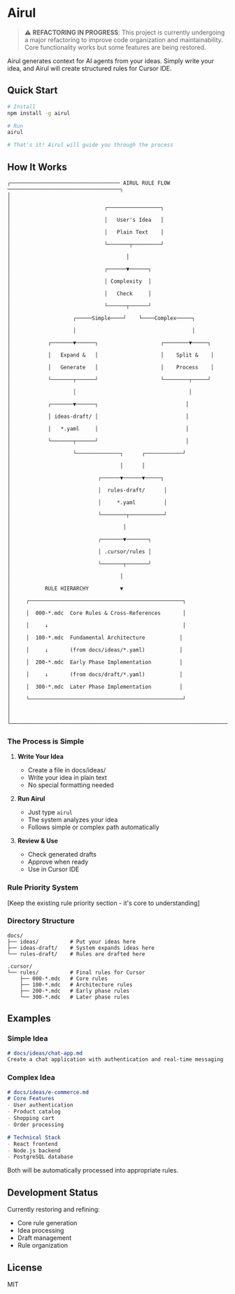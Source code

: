 # Airul

> ⚠️ **REFACTORING IN PROGRESS**: This project is currently undergoing a major refactoring to improve code organization and maintainability. Core functionality works but some features are being restored.

Airul generates context for AI agents from your ideas. Simply write your idea, and Airul will create structured rules for Cursor IDE.

## Quick Start

```bash
# Install
npm install -g airul

# Run
airul

# That's it! Airul will guide you through the process
```

## How It Works

```
┌─────────────────────────────────── AIRUL RULE FLOW ────────────────────────────────────┐
│                                                                                         │
│                              ┌─────────────────┐                                        │
│                              │   User's Idea   │                                        │
│                              │   Plain Text    │                                        │
│                              └───────┬─────────┘                                        │
│                                     │                                                   │
│                              ┌──────▼──────┐                                           │
│                              │ Complexity  │                                           │
│                              │   Check     │                                           │
│                              └──────┬──────┘                                           │
│                    ┌─────Simple────┘    └────Complex─────┐                            │
│                    │                                     │                             │
│            ┌───────▼──────┐                    ┌────────▼─────┐                       │
│            │   Expand &   │                    │    Split &    │                       │
│            │   Generate   │                    │    Process    │                       │
│            └───────┬──────┘                    └────────┬─────┘                       │
│                    │                                    │                              │
│            ┌───────▼──────┐                            │                              │
│            │ ideas-draft/ │                            │                              │
│            │   *.yaml     │                            │                              │
│            └───────┬──────┘                            │                              │
│                    └──────────────┐      ┌────────────┘                              │
│                                   │      │                                            │
│                            ┌──────▼──────▼─────┐                                     │
│                            │  rules-draft/      │                                     │
│                            │     *.yaml         │                                     │
│                            └────────┬───────────┘                                     │
│                                    │                                                  │
│                            ┌───────▼───────┐                                         │
│                            │ .cursor/rules │                                         │
│                            └───────┬───────┘                                         │
│                                   │                                                  │
│           RULE HIERARCHY          ▼                                                  │
│     ┌─────────────────────────────────────────────────┐                             │
│     │  000-*.mdc  Core Rules & Cross-References       │                             │
│     │     ↓                                           │                             │
│     │  100-*.mdc  Fundamental Architecture           │                             │
│     │     ↓       (from docs/ideas/*.yaml)           │                             │
│     │  200-*.mdc  Early Phase Implementation         │                             │
│     │     ↓       (from docs/draft/*.yaml)           │                             │
│     │  300-*.mdc  Later Phase Implementation         │                             │
│     └─────────────────────────────────────────────────┘                             │
│                                                                                     │
└─────────────────────────────────────────────────────────────────────────────────────┘
```

### The Process is Simple

1. **Write Your Idea**
   - Create a file in docs/ideas/
   - Write your idea in plain text
   - No special formatting needed

2. **Run Airul**
   - Just type `airul`
   - The system analyzes your idea
   - Follows simple or complex path automatically

3. **Review & Use**
   - Check generated drafts
   - Approve when ready
   - Use in Cursor IDE

### Rule Priority System

[Keep the existing rule priority section - it's core to understanding]

### Directory Structure
```
docs/
├── ideas/          # Put your ideas here
├── ideas-draft/    # System expands ideas here
└── rules-draft/    # Rules are drafted here

.cursor/
└── rules/          # Final rules for Cursor
    ├── 000-*.mdc   # Core rules
    ├── 100-*.mdc   # Architecture rules
    ├── 200-*.mdc   # Early phase rules
    └── 300-*.mdc   # Later phase rules
```

## Examples

### Simple Idea
```markdown
# docs/ideas/chat-app.md
Create a chat application with authentication and real-time messaging
```

### Complex Idea
```markdown
# docs/ideas/e-commerce.md
# Core Features
- User authentication
- Product catalog
- Shopping cart
- Order processing

# Technical Stack
- React frontend
- Node.js backend
- PostgreSQL database
```

Both will be automatically processed into appropriate rules.

## Development Status

Currently restoring and refining:
- Core rule generation
- Idea processing
- Draft management
- Rule organization

## License

MIT
